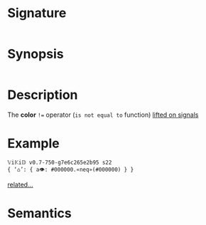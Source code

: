 # Signature
```vikid-signature
```

# Synopsis
```vikid-synopsis
```

# Description
The __color__ `!=` operator (`is not equal to` function) [lifted on signals](/refman/concepts/pure_functions)

# Example
```vikid-script
𝕍i𝕂i𝔻 v0.7-750-g7e6c265e2b95 s22
{ ‘⌂’: { a👁: #000000.«neq»(#000000) } }
```


[related...](https://en.wikipedia.org/wiki/Inequality_(mathematics))

# Semantics
